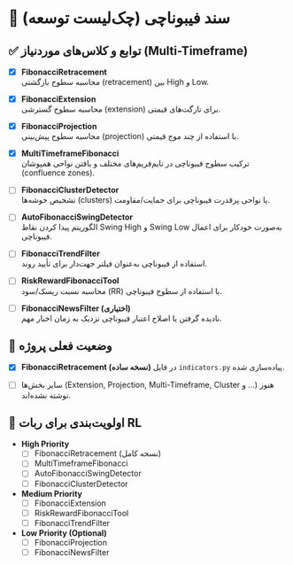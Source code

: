 # 📑 سند فیبوناچی (چک‌لیست توسعه)

## ✅ توابع و کلاس‌های موردنیاز (Multi-Timeframe)

- [x] **FibonacciRetracement**  
  محاسبه سطوح بازگشتی (retracement) بین High و Low.

- [x] **FibonacciExtension**  
  محاسبه سطوح گسترشی (extension) برای تارگت‌های قیمتی.

- [x] **FibonacciProjection**  
  محاسبه سطوح پیش‌بینی (projection) با استفاده از چند موج قیمتی.

- [x] **MultiTimeframeFibonacci**  
  ترکیب سطوح فیبوناچی در تایم‌فریم‌های مختلف و یافتن نواحی همپوشان (confluence zones).

- [ ] **FibonacciClusterDetector**  
  تشخیص خوشه‌ها (clusters) یا نواحی پرقدرت فیبوناچی برای حمایت/مقاومت.

- [ ] **AutoFibonacciSwingDetector**  
  الگوریتم پیدا کردن نقاط Swing High و Swing Low به‌صورت خودکار برای اعمال فیبوناچی.

- [ ] **FibonacciTrendFilter**  
  استفاده از فیبوناچی به‌عنوان فیلتر جهت‌دار برای تأیید روند.

- [ ] **RiskRewardFibonacciTool**  
  محاسبه نسبت ریسک/سود (RR) با استفاده از سطوح فیبوناچی.

- [ ] **FibonacciNewsFilter (اختیاری)**  
  نادیده گرفتن یا اصلاح اعتبار فیبوناچی نزدیک به زمان اخبار مهم.


## 📌 وضعیت فعلی پروژه

- [x] **FibonacciRetracement (نسخه ساده)** در فایل `indicators.py` پیاده‌سازی شده.  
- [ ] سایر بخش‌ها (Extension, Projection, Multi-Timeframe, Cluster و ...) هنوز نوشته نشده‌اند.  


## 🎯 اولویت‌بندی برای ربات RL

- **High Priority**  
  - [ ] FibonacciRetracement (نسخه کامل)  
  - [ ] MultiTimeframeFibonacci  
  - [ ] AutoFibonacciSwingDetector  
  - [ ] FibonacciClusterDetector  

- **Medium Priority**  
  - [ ] FibonacciExtension  
  - [ ] RiskRewardFibonacciTool  
  - [ ] FibonacciTrendFilter  

- **Low Priority (Optional)**  
  - [ ] FibonacciProjection  
  - [ ] FibonacciNewsFilter  

